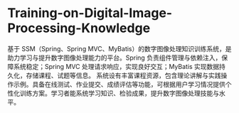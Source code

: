 # Training-on-Digital-Image-Processing-Knowledge
基于 SSM（Spring、Spring MVC、MyBatis）的数字图像处理知识训练系统，是助力学习与提升数字图像处理能力的平台。Spring 负责组件管理与依赖注入，保障系统稳定；Spring MVC 处理请求响应，实现良好交互；MyBatis 实现数据持久化，存储课程、试题等信息。  系统设有丰富课程资源，包含理论讲解与实践操作示例。具备在线测试、作业提交、成绩评估等功能，可根据用户学习情况提供个性化训练方案。学习者能系统学习知识、检验成果，提升数字图像处理技能与水平。 
